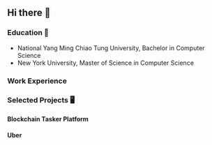 ## Hi there 👋

### Education 🏫
- National Yang Ming Chiao Tung University, Bachelor in Computer Science
- New York University, Master of Science in Computer Science
### Work Experience


### Selected Projects 🖥️
#### Blockchain Tasker Platform
#### Uber

